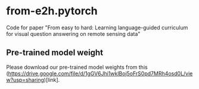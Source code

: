 # from-e2h.pytorch
Code for paper "From easy to hard: Learning language-guided curriculum for visual question answering on remote sensing data"



## Pre-trained model weight
Please download our pre-trained model weights from this (https://drive.google.com/file/d/1gGV6Jhi1wklBoj5oFrS0pd7MRh4osd0L/view?usp=sharing)[link].

